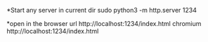 *Start any server in current dir
sudo python3 -m http.server 1234

*open in the browser url http://localhost:1234/index.html
chromium http://localhost:1234/index.html